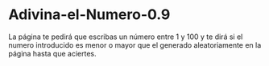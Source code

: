 # Adivina-el-Numero-0.9

La página te pedirá que escribas un número entre 1 y 100 y te dirá si el numero introducido es menor o mayor que el generado aleatoriamente en la página hasta que aciertes.
